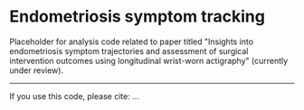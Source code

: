 # Endometriosis symptom tracking

Placeholder for analysis code related to paper titled "Insights into endometriosis symptom trajectories and assessment of surgical intervention outcomes using longitudinal wrist-worn actigraphy" (currently under review).

-----------
If you use this code, please cite:
...
